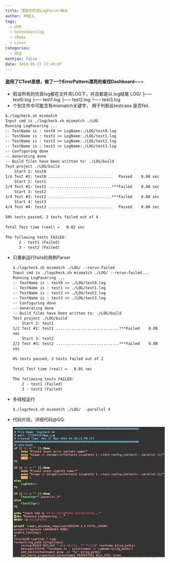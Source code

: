 ```yaml
---
title: 漂亮的仿真LogParser输出
author: 神秘人
tags:
  - UVM
  - SystemVerilog
  - CMake
  - Linux
categories:
  - 验证
mathjax: false
date: 2019-05-27 17:44:07
---
```


#### 盗用了CTest思想，做了一个ErrorPattern漂亮的查找Dashboard~~~

+ 假设所有的仿真log都在文件夹LOG下，并且都是以.log结尾
  LOG/
  ├── test0.log
  ├── test1.log
  ├── test2.log
  └── test3.log
+ 个别文件中可能含有mismatch关键字， 用于判断此testcase 是否fail.


```shell
$./logcheck.sh mismatch
Input cmd is ./logcheck.sh mismatch ./LOG
Running LogPasering ...
-- TestName is : test0 >> LogName:./LOG/test0.log
-- TestName is : test1 >> LogName:./LOG/test1.log
-- TestName is : test2 >> LogName:./LOG/test2.log
-- TestName is : test3 >> LogName:./LOG/test3.log
-- Configuring done
-- Generating done
-- Build files have been written to: ./LOG/build
Test project ./LOG/build
    Start 1: test0
1/4 Test #1: test0 ............................   Passed    0.00 sec
    Start 2: test1
2/4 Test #2: test1 ............................***Failed    0.00 sec
    Start 3: test2
3/4 Test #3: test2 ............................***Failed    0.00 sec
    Start 4: test3
4/4 Test #4: test3 ............................   Passed    0.00 sec

50% tests passed, 2 tests failed out of 4

Total Test time (real) =   0.02 sec

The following tests FAILED:
	  2 - test1 (Failed)
	  3 - test2 (Failed)
```
+ 只重新运行fails的用例Parser

  ```shell
  $./logcheck.sh mismatch ./LOG/ --rerun-failed
  Input cmd is ./logcheck.sh mismatch ./LOG/ --rerun-failed...
  Running LogPasering ...
  -- TestName is : test0 >> ./LOG/test0.log
  -- TestName is : test1 >> ./LOG/test1.log
  -- TestName is : test2 >> ./LOG/test2.log
  -- TestName is : test3 >> ./LOG/test3.log
  -- Configuring done
  -- Generating done
  -- Build files have been written to: ./LOG/build
  Test project ./LOG/build
      Start 2: test1
  1/2 Test #2: test1 ............................***Failed    0.00 sec
      Start 3: test2
  2/2 Test #3: test2 ............................***Failed    0.00 sec
  
  0% tests passed, 2 tests failed out of 2
  
  Total Test time (real) =   0.01 sec
  
  The following tests FAILED:
  	  2 - test1 (Failed)
  	  3 - test2 (Failed)
  ```

+ 多线程运行

  ```shell
  $./logcheck.sh mismatch ./LOG/  -parallel 4
  ```

  

+ 代码片段，详细代码@QQ.

  ![log](漂亮的仿真LogParser输出/log.png)